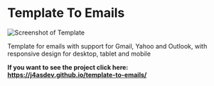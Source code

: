 # Template To Emails

![Screenshot of Template](https://image.ibb.co/mpVCbz/Captura.png)

Template for emails with support for Gmail, Yahoo and Outlook, with responsive design for desktop, tablet and mobile

**If you want to see the project click here: https://j4asdev.github.io/template-to-emails/**
